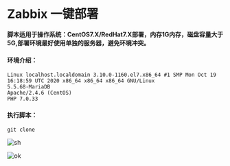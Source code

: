 # Zabbix 一键部署

**脚本适用于操作系统：CentOS7.X/RedHat7.X部署，内存1G内存，磁盘容量大于5G,部署环境最好使用单独的服务器，避免环境冲突。**

#### 环境介绍：

```
Linux localhost.localdomain 3.10.0-1160.el7.x86_64 #1 SMP Mon Oct 19 16:18:59 UTC 2020 x86_64 x86_64 x86_64 GNU/Linux
5.5.68-MariaDB
Apache/2.4.6 (CentOS)
PHP 7.0.33
```

#### 执行脚本：

```shell
git clone
```

![sh](https://cdn.jsdelivr.net/gh/gz1903/tu/8d38221f05cd7be77ca3901fc5a95a09.png)

![ok](https://cdn.jsdelivr.net/gh/gz1903/tu/7311caab63658ad8b8a3599e8e867a4c.png)
